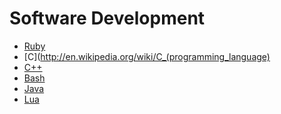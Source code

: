 Software Development
====================

* [Ruby](ruby.md)
* [C](http://en.wikipedia.org/wiki/C_(programming_language)
* [C++](http://en.wikipedia.org/wiki/C++)
* [Bash](http://en.wikipedia.org/wiki/Bash_%28Unix_shell%29)
* [Java](http://en.wikipedia.org/wiki/Java_%28programming_language%29)
* [Lua](http://www.lua.org/pil/)

